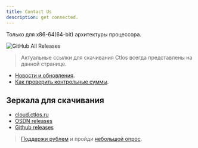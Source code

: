 ```yaml
---
title: Contact Us
description: get connected.
---
```


<script type="text/javascript" src="https://form.jotform.com/jsform/233218125222444"></script>

Только для x86-64(64-bit) архитектуры процессора.

![GitHub All Releases](https://img.shields.io/github/downloads/ctlos/ctlosiso/total.svg)

> Актуальные ссылки для скачивания Ctlos всегда представлены на данной странице.

- [Новости и обновления](/wiki/changelog).
- [Как проверить контрольные суммы](/wiki/install/install-ctlos#%D0%BF%D1%80%D0%BE%D0%B2%D0%B5%D1%80%D0%BA%D0%B0-iso-%D0%BE%D0%B1%D1%80%D0%B0%D0%B7%D0%B0).

## Зеркала для скачивания

- [cloud.ctlos.ru](https://cloud.ctlos.ru)
- [OSDN releases](https://osdn.net/projects/ctlos/releases/)
- [Github releases](https://github.com/ctlos/ctlosiso/releases)
<!-- - [ctlos.duckdns.org](https://ctlos.duckdns.org/iso) -->
<!-- - [Ipfs](https://ctlos.fission.app/) -->

> [Поддержи рублем](/donat) и пройди [небольшой опрос](https://forms.gle/qzAUa6R4fShf3xSw7).
